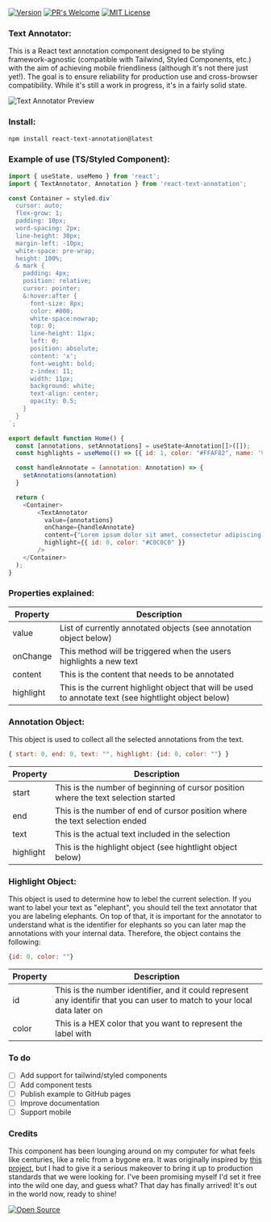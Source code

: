 [![Version](https://img.shields.io/badge/Version-0.0.7-orange)](https://www.npmjs.com/package/react-text-annotation) [![PR's Welcome](https://img.shields.io/badge/PRs-welcome-brightgreen.svg?style=flat)](http://makeapullrequest.com) [![MIT License](https://img.shields.io/badge/MIT-license-blue)](https://github.com/vlddlv/react-text-annotation/blob/main/LICENSE)

### Text Annotator:

This is a React text annotation component designed to be styling framework-agnostic (compatible with Tailwind, Styled Components, etc.) with the aim of achieving mobile friendliness (although it's not there just yet!). The goal is to ensure reliability for production use and cross-browser compatibility. While it's still a work in progress, it's in a fairly solid state.

![Text Annotator Preview](https://founders.network/aeb5b29c-3a09-4716-a730-ac19d1f04768.gif)

### Install:

```bash
npm install react-text-annotation@latest
```

### Example of use (TS/Styled Component):
```javascript
import { useState, useMemo } from 'react';
import { TextAnnotator, Annotation } from 'react-text-annotation';

const Container = styled.div`
  cursor: auto;
  flex-grow: 1;
  padding: 10px;
  word-spacing: 2px;
  line-height: 30px;
  margin-left: -10px;
  white-space: pre-wrap;
  height: 100%;
  & mark {
    padding: 4px;
    position: relative;
    cursor: pointer;
    &:hover:after {
      font-size: 8px;
      color: #000;
      white-space:nowrap;
      top: 0;
      line-height: 11px;
      left: 0;
      position: absolute;
      content: 'x';
      font-weight: bold;
      z-index: 11;
      width: 11px;
      background: white;
      text-align: center;
      opacity: 0.5;
    }
  }
`;

export default function Home() {
  const [annotations, setAnnotations] = useState<Annotation[]>([]);
  const highlights = useMemo(() => [{ id: 1, color: "#FFAF82", name: 'Vehicle' },{ id: 2, color: "#FFD482", name: 'Airplane' }], []);

  const handleAnnotate = (annotation: Annotation) => {
    setAnnotations(annotation)
  }

  return (
    <Container>
        <TextAnnotator
          value={annotations}
          onChange={handleAnnotate}
          content={"Lorem ipsum dolor sit amet, consectetur adipiscing elit. Sed euismod, nunc at aliquet pharetra, sem nulla condimentum augue, id pulvinar nunc nisl et mi. Sed auctor, nunc in cursus tincidunt, sem nunc cursus nibh, a cursus mi lorem in libero. Class aptent taciti sociosqu ad litora torquent per conubia nostra, per inceptos himenaeos. Donec eget risus diam. Sed non neque elit. Sed ut imperdiet nisi. Proin condimentum fermentum nunc. Etiam pharetra, erat sed ferment"}
          highlight={{ id: 0, color: "#C0C0C0" }}
        />
    </Container>
  );
}
```

### Properties explained:
| Property                          | Description |
| ------------------------------- | ----------- |
| value                           | List of currently annotated objects (see annotation object below) |
| onChange                        | This method will be triggered when the users highlights a new text        |
| content                        | This is the content that needs to be annotated        |
| highlight                        | This is the current highlight object that will be used to annotate text (see hightlight object below)        |


### Annotation Object:
This object is used to collect all the selected annotations from the text. 
```javascript
{ start: 0, end: 0, text: "", highlight: {id: 0, color: ""} }
```
| Property                          | Description |
| ------------------------------- | ----------- |
| start                           | This is the number of beginning of cursor position where the text selection started |
| end                        | This is the number of end of cursor position where the text selection ended        |
| text                        | This is the actual text included in the selection        |
| highlight                        | This is the highlight object (see hightlight object below)        |

### Highlight Object:
This object is used to determine how to lebel the current selection. If you want to label your text as "elephant", you should tell the text annotator that you are labeling elephants. On top of that, it is important for the annotator to understand what is the identifier for elephants so you can later map the annotations with your internal data. Therefore, the object contains the following:
```javascript
{id: 0, color: ""}
```
| Property                          | Description |
| ------------------------------- | ----------- |
| id                           | This is the number identifier, and it could represent any identifir that you can user to match to your local data later on |
| color                        | This is a HEX color that you want to represent the label with        |


### To do
- [ ] Add support for tailwind/styled components
- [ ] Add component tests
- [ ] Publish example to GitHub pages
- [ ] Improve documentation
- [ ] Support mobile

### Credits

This component has been lounging around on my computer for what feels like centuries, like a relic from a bygone era. It was originally inspired by [this project](https://github.com/mcamac/react-text-annotate), but I had to give it a serious makeover to bring it up to production standards that we were looking for. I've been promising myself I'd set it free into the wild one day, and guess what? That day has finally arrived! It's out in the world now, ready to shine!

[![Open Source](https://badges.frapsoft.com/os/v1/open-source.svg?v=103)](https://opensource.org/)
